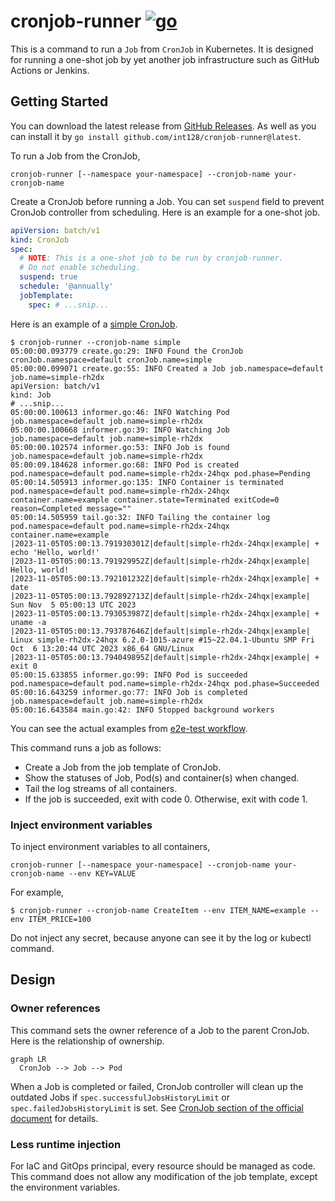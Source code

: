 # cronjob-runner [![go](https://github.com/int128/cronjob-runner/actions/workflows/go.yaml/badge.svg)](https://github.com/int128/cronjob-runner/actions/workflows/go.yaml)

This is a command to run a `Job` from `CronJob` in Kubernetes.
It is designed for running a one-shot job by yet another job infrastructure such as GitHub Actions or Jenkins.

## Getting Started

You can download the latest release from [GitHub Releases](https://github.com/int128/cronjob-runner/releases).
As well as you can install it by `go install github.com/int128/cronjob-runner@latest`.

To run a Job from the CronJob,

```shell
cronjob-runner [--namespace your-namespace] --cronjob-name your-cronjob-name
```

Create a CronJob before running a Job.
You can set `suspend` field to prevent CronJob controller from scheduling.
Here is an example for a one-shot job.

```yaml
apiVersion: batch/v1
kind: CronJob
spec:
  # NOTE: This is a one-shot job to be run by cronjob-runner.
  # Do not enable scheduling.
  suspend: true
  schedule: '@annually'
  jobTemplate:
    spec: # ...snip...
```

Here is an example of a [simple CronJob](e2e_test/simple.yaml).

```console
$ cronjob-runner --cronjob-name simple
05:00:00.093779 create.go:29: INFO Found the CronJob cronJob.namespace=default cronJob.name=simple
05:00:00.099071 create.go:55: INFO Created a Job job.namespace=default job.name=simple-rh2dx
apiVersion: batch/v1
kind: Job
# ...snip...
05:00:00.100613 informer.go:46: INFO Watching Pod job.namespace=default job.name=simple-rh2dx
05:00:00.100668 informer.go:39: INFO Watching Job job.namespace=default job.name=simple-rh2dx
05:00:00.102574 informer.go:53: INFO Job is found job.namespace=default job.name=simple-rh2dx
05:00:09.184628 informer.go:68: INFO Pod is created pod.namespace=default pod.name=simple-rh2dx-24hqx pod.phase=Pending
05:00:14.505913 informer.go:135: INFO Container is terminated pod.namespace=default pod.name=simple-rh2dx-24hqx container.name=example container.state=Terminated exitCode=0 reason=Completed message=""
05:00:14.505959 tail.go:32: INFO Tailing the container log pod.namespace=default pod.name=simple-rh2dx-24hqx container.name=example
|2023-11-05T05:00:13.791930301Z|default|simple-rh2dx-24hqx|example| + echo 'Hello, world!'
|2023-11-05T05:00:13.791929952Z|default|simple-rh2dx-24hqx|example| Hello, world!
|2023-11-05T05:00:13.792101232Z|default|simple-rh2dx-24hqx|example| + date
|2023-11-05T05:00:13.792892713Z|default|simple-rh2dx-24hqx|example| Sun Nov  5 05:00:13 UTC 2023
|2023-11-05T05:00:13.793053987Z|default|simple-rh2dx-24hqx|example| + uname -a
|2023-11-05T05:00:13.793787646Z|default|simple-rh2dx-24hqx|example| Linux simple-rh2dx-24hqx 6.2.0-1015-azure #15~22.04.1-Ubuntu SMP Fri Oct  6 13:20:44 UTC 2023 x86_64 GNU/Linux
|2023-11-05T05:00:13.794049895Z|default|simple-rh2dx-24hqx|example| + exit 0
05:00:15.633855 informer.go:99: INFO Pod is succeeded pod.namespace=default pod.name=simple-rh2dx-24hqx pod.phase=Succeeded
05:00:16.643259 informer.go:77: INFO Job is completed job.namespace=default job.name=simple-rh2dx
05:00:16.643584 main.go:42: INFO Stopped background workers
```

You can see the actual examples from [e2e-test workflow](https://github.com/int128/cronjob-runner/actions/workflows/e2e-test.yaml?query=branch%3Amain).

This command runs a job as follows:

- Create a Job from the job template of CronJob.
- Show the statuses of Job, Pod(s) and container(s) when changed.
- Tail the log streams of all containers.
- If the job is succeeded, exit with code 0. Otherwise, exit with code 1.

### Inject environment variables

To inject environment variables to all containers,

```shell
cronjob-runner [--namespace your-namespace] --cronjob-name your-cronjob-name --env KEY=VALUE
```

For example,

```console
$ cronjob-runner --cronjob-name CreateItem --env ITEM_NAME=example --env ITEM_PRICE=100
```

Do not inject any secret, because anyone can see it by the log or kubectl command.

## Design

### Owner references

This command sets the owner reference of a Job to the parent CronJob.
Here is the relationship of ownership.

```mermaid
graph LR
  CronJob --> Job --> Pod
```

When a Job is completed or failed, CronJob controller will clean up the outdated Jobs
if `spec.successfulJobsHistoryLimit` or `spec.failedJobsHistoryLimit` is set.
See [CronJob section of the official document](https://kubernetes.io/docs/concepts/workloads/controllers/cron-jobs/) for details.

### Less runtime injection

For IaC and GitOps principal, every resource should be managed as code.
This command does not allow any modification of the job template, except the environment variables.
